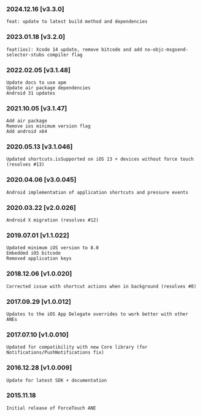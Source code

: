 ### 2024.12.16 [v3.3.0]

```
feat: update to latest build method and dependencies
```

### 2023.01.18 [v3.2.0]

```
feat(ios): Xcode 14 update, remove bitcode and add no-objc-msgsend-selector-stubs compiler flag
```

### 2022.02.05 [v3.1.48]

```
Update docs to use apm
Update air package dependencies
Android 31 updates
```


### 2021.10.05 [v3.1.47]

```
Add air package
Remove ios minimum version flag
Add android x64
```


### 2020.05.13 [v3.1.046]

```
Updated shortcuts.isSupported on iOS 13 + devices without force touch (resolves #13)
```


### 2020.04.06 [v3.0.045]

```
Android implementation of application shortcuts and pressure events
```


### 2020.03.22 [v2.0.026]

```
Android X migration (resolves #12)
```


### 2019.07.01 [v1.1.022]

```
Updated minimum iOS version to 8.0 
Embedded iOS bitcode
Removed application keys 
```


### 2018.12.06 [v1.0.020]

```
Corrected issue with shortcut actions when in background (resolves #8)
```


### 2017.09.29 [v1.0.012]

```
Updates to the iOS App Delegate overrides to work better with other ANEs
```


### 2017.07.10 [v1.0.010]

```
Updated for compatibility with new Core library (for Notifications/PushNotifications fix)
```


### 2016.12.28 [v1.0.009]

```
Update for latest SDK + documentation
```


### 2015.11.18

```
Initial release of ForceTouch ANE
```
